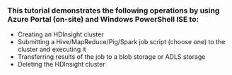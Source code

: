 ### This tutorial demonstrates the following operations by using Azure Portal (on-site) and Windows PowerShell ISE to:

- Creating an HDInsight cluster
- Submitting a Hive/MapReduce/Pig/Spark job script (choose one) to the cluster and executing it
- Transferring results of the job to a blob storage or ADLS storage
- Deleting the HDInsight cluster
